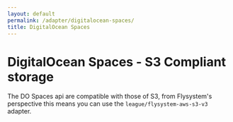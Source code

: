 ```yaml
---
layout: default
permalink: /adapter/digitalocean-spaces/
title: DigitalOcean Spaces
---
```


# DigitalOcean Spaces - S3 Compliant storage

The DO Spaces api are compatible with those of S3, from Flysystem's perspective this means you can use the
`league/flysystem-aws-s3-v3` adapter.
